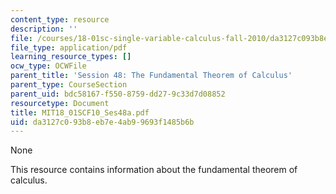 ```yaml
---
content_type: resource
description: ''
file: /courses/18-01sc-single-variable-calculus-fall-2010/da3127c093b8eb7e4ab99693f1485b6b_MIT18_01SCF10_Ses48a.pdf
file_type: application/pdf
learning_resource_types: []
ocw_type: OCWFile
parent_title: 'Session 48: The Fundamental Theorem of Calculus'
parent_type: CourseSection
parent_uid: bdc58167-f550-8759-dd27-9c33d7d08852
resourcetype: Document
title: MIT18_01SCF10_Ses48a.pdf
uid: da3127c0-93b8-eb7e-4ab9-9693f1485b6b
---
```

None

This resource contains information about the fundamental theorem of calculus.